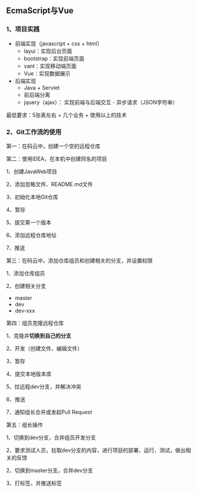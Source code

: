 ## EcmaScript与Vue

### 1、项目实践

- 前端实现（javascript + css  + html）
  - layui：实现后台页面
  - bootstrap：实现前端页面
  - vant：实现移动端页面
  - Vue：实现数据展示
- 后端实现
  - Java + Servlet
  - 前后端分离
  - jquery（ajax）： 实现前端与后端交互 - 异步请求（JSON字符串）



最低要求：5张表左右 + 几个业务 + 使用以上的技术





### 2、Git工作流的使用 

第一：在码云中，创建一个空的远程仓库



第二：使用IDEA，在本机中创建同名的项目

1、创建JavaWeb项目

2、添加忽略文件、README.md文件

3、初始化本地Git仓库

4、暂存

5、提交第一个版本

6、添加远程仓库地址

7、推送



第三：在码云中，添加仓库组员和创建相关的分支，并设置权限

1、添加仓库组员

2、创建相关分支

- master
- dev
- dev-xxx





第四：组员克隆远程仓库

1、克隆并**切换到自己的分支**

2、开发（创建文件、编辑文件）

3、暂存

4、提交本地版本库

5、拉远程dev分支，并解决冲突

6、推送

7、通知组长合并或发起Pull Request



第五：组长操作

1、切换到dev分支，合并组员开发分支

2、要求测试人员，拉取dev分支的内容，进行项目的部署、运行、测试，做出相关的反馈

2、切换到master分支，合并dev分支

3、打标签，并推送标签





